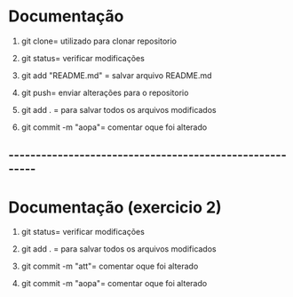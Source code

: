 # Documentação

1. git clone= utilizado para clonar repositorio

2. git status= verificar modificações

3. git add "README.md" = salvar arquivo README.md

4. git push= enviar alterações para o repositorio

5. git add . = para salvar todos os arquivos modificados

6. git commit -m "aopa"= comentar oque foi alterado

## --------------------------------------------------------

# Documentação (exercicio 2)

1. git status= verificar modificações

2. git add . = para salvar todos os arquivos modificados

3. git commit -m "att"= comentar oque foi alterado

4. git commit -m "aopa"= comentar oque foi alterado